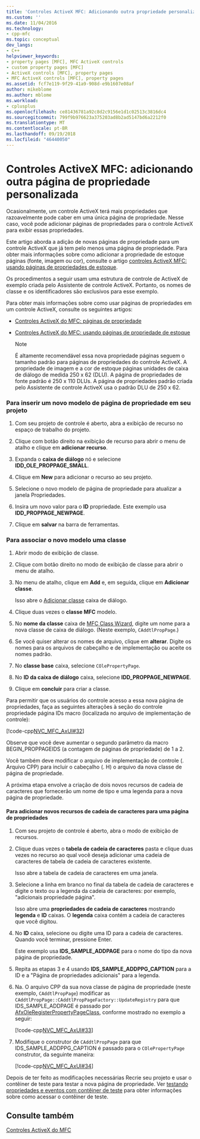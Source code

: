 ```yaml
---
title: 'Controles ActiveX MFC: Adicionando outra propriedade personalizada página | Microsoft Docs'
ms.custom: ''
ms.date: 11/04/2016
ms.technology:
- cpp-mfc
ms.topic: conceptual
dev_langs:
- C++
helpviewer_keywords:
- property pages [MFC], MFC ActiveX controls
- custom property pages [MFC]
- ActiveX controls [MFC], property pages
- MFC ActiveX controls [MFC], property pages
ms.assetid: fcf7e119-9f29-41a9-908d-e9b1607e08af
author: mikeblome
ms.author: mblome
ms.workload:
- cplusplus
ms.openlocfilehash: ce81436781a92c8d2c9156e1d1c02513c3816dc4
ms.sourcegitcommit: 799f9b976623a375203ad8b2ad5147bd6a2212f0
ms.translationtype: MT
ms.contentlocale: pt-BR
ms.lasthandoff: 09/19/2018
ms.locfileid: "46440050"
---
```

# <a name="mfc-activex-controls-adding-another-custom-property-page"></a>Controles ActiveX MFC: adicionando outra página de propriedade personalizada

Ocasionalmente, um controle ActiveX terá mais propriedades que razoavelmente pode caber em uma única página de propriedade. Nesse caso, você pode adicionar páginas de propriedades para o controle ActiveX para exibir essas propriedades.

Este artigo aborda a adição de novas páginas de propriedade para um controle ActiveX que já tem pelo menos uma página de propriedade. Para obter mais informações sobre como adicionar a propriedade de estoque páginas (fonte, imagem ou cor), consulte o artigo [controles ActiveX MFC: usando páginas de propriedades de estoque](../mfc/mfc-activex-controls-using-stock-property-pages.md).

Os procedimentos a seguir usam uma estrutura de controle de ActiveX de exemplo criada pelo Assistente de controle ActiveX. Portanto, os nomes de classe e os identificadores são exclusivos para esse exemplo.

Para obter mais informações sobre como usar páginas de propriedades em um controle ActiveX, consulte os seguintes artigos:

- [Controles ActiveX do MFC: páginas de propriedade](../mfc/mfc-activex-controls-property-pages.md)

- [Controles ActiveX do MFC: usando páginas de propriedade de estoque](../mfc/mfc-activex-controls-using-stock-property-pages.md)

    > [!NOTE]
    >  É altamente recomendável essa nova propriedade páginas seguem o tamanho padrão para páginas de propriedades do controle ActiveX. A propriedade de imagem e a cor de estoque páginas unidades de caixa de diálogo de medida 250 x 62 (DLU). A página de propriedades de fonte padrão é 250 x 110 DLUs. A página de propriedades padrão criada pelo Assistente de controle ActiveX usa o padrão DLU de 250 x 62.

### <a name="to-insert-a-new-property-page-template-into-your-project"></a>Para inserir um novo modelo de página de propriedade em seu projeto

1. Com seu projeto de controle é aberto, abra a exibição de recurso no espaço de trabalho do projeto.

1. Clique com botão direito na exibição de recurso para abrir o menu de atalho e clique em **adicionar recurso**.

1. Expanda o **caixa de diálogo** nó e selecione **IDD_OLE_PROPPAGE_SMALL**.

1. Clique em **New** para adicionar o recurso ao seu projeto.

1. Selecione o novo modelo de página de propriedade para atualizar a janela Propriedades.

1. Insira um novo valor para o **ID** propriedade. Este exemplo usa **IDD_PROPPAGE_NEWPAGE**.

1. Clique em **salvar** na barra de ferramentas.

### <a name="to-associate-the-new-template-with-a-class"></a>Para associar o novo modelo uma classe

1. Abrir modo de exibição de classe.

1. Clique com botão direito no modo de exibição de classe para abrir o menu de atalho.

1. No menu de atalho, clique em **Add** e, em seguida, clique em **Adicionar classe**.

     Isso abre o [Adicionar classe](../ide/add-class-dialog-box.md) caixa de diálogo.

1. Clique duas vezes o **classe MFC** modelo.

1. No **nome da classe** caixa de [MFC Class Wizard](../mfc/reference/mfc-add-class-wizard.md), digite um nome para a nova classe de caixa de diálogo. (Neste exemplo, `CAddtlPropPage`.)

1. Se você quiser alterar os nomes de arquivo, clique em **alterar**. Digite os nomes para os arquivos de cabeçalho e de implementação ou aceite os nomes padrão.

1. No **classe base** caixa, selecione `COlePropertyPage`.

1. No **ID da caixa de diálogo** caixa, selecione **IDD_PROPPAGE_NEWPAGE**.

9. Clique em **concluir** para criar a classe.

Para permitir que os usuários do controle acesso a essa nova página de propriedades, faça as seguintes alterações à seção do controle propriedade página IDs macro (localizada no arquivo de implementação de controle):

[!code-cpp[NVC_MFC_AxUI#32](../mfc/codesnippet/cpp/mfc-activex-controls-adding-another-custom-property-page_1.cpp)]

Observe que você deve aumentar o segundo parâmetro da macro BEGIN_PROPPAGEIDS (a contagem de páginas de propriedade) de 1 a 2.

Você também deve modificar o arquivo de implementação de controle (. Arquivo CPP) para incluir o cabeçalho (. H) o arquivo da nova classe de página de propriedade.

A próxima etapa envolve a criação de dois novos recursos de cadeia de caracteres que fornecerão um nome de tipo e uma legenda para a nova página de propriedade.

#### <a name="to-add-new-string-resources-to-a-property-page"></a>Para adicionar novos recursos de cadeia de caracteres para uma página de propriedades

1. Com seu projeto de controle é aberto, abra o modo de exibição de recursos.

1. Clique duas vezes o **tabela de cadeia de caracteres** pasta e clique duas vezes no recurso ao qual você deseja adicionar uma cadeia de caracteres de tabela de cadeia de caracteres existente.

     Isso abre a tabela de cadeia de caracteres em uma janela.

1. Selecione a linha em branco no final da tabela de cadeia de caracteres e digite o texto ou a legenda da cadeia de caracteres: por exemplo, "adicionais propriedade página".

     Isso abre uma **propriedades de cadeia de caracteres** mostrando **legenda** e **ID** caixas. O **legenda** caixa contém a cadeia de caracteres que você digitou.

1. No **ID** caixa, selecione ou digite uma ID para a cadeia de caracteres. Quando você terminar, pressione Enter.

     Este exemplo usa **IDS_SAMPLE_ADDPAGE** para o nome do tipo da nova página de propriedade.

1. Repita as etapas 3 e 4 usando **IDS_SAMPLE_ADDPPG_CAPTION** para a ID e a "Página de propriedades adicionais" para a legenda.

1. Na. O arquivo CPP da sua nova classe de página de propriedade (neste exemplo, `CAddtlPropPage`) modificar as `CAddtlPropPage::CAddtlPropPageFactory::UpdateRegistry` para que IDS_SAMPLE_ADDPAGE é passado por [AfxOleRegisterPropertyPageClass](../mfc/reference/registering-ole-controls.md#afxoleregisterpropertypageclass), conforme mostrado no exemplo a seguir:

     [!code-cpp[NVC_MFC_AxUI#33](../mfc/codesnippet/cpp/mfc-activex-controls-adding-another-custom-property-page_2.cpp)]

1. Modifique o construtor de `CAddtlPropPage` para que IDS_SAMPLE_ADDPPG_CAPTION é passado para o `COlePropertyPage` construtor, da seguinte maneira:

     [!code-cpp[NVC_MFC_AxUI#34](../mfc/codesnippet/cpp/mfc-activex-controls-adding-another-custom-property-page_3.cpp)]

Depois de ter feito as modificações necessárias Recrie seu projeto e usar o contêiner de teste para testar a nova página de propriedade. Ver [testando propriedades e eventos com contêiner de teste](../mfc/testing-properties-and-events-with-test-container.md) para obter informações sobre como acessar o contêiner de teste.

## <a name="see-also"></a>Consulte também

[Controles ActiveX do MFC](../mfc/mfc-activex-controls.md)

